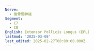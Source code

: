 ```yaml
---
Nerve:
  - 後骨間神経
Segment:
  - C7
  - C8
English: Extensor Pollicis Longus (EPL)
lastmod: '2025-03-08'
last_edited: 2025-02-27T00:00:00.000Z
---
```



